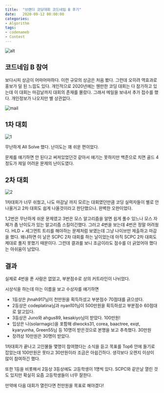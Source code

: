 ```yaml
---
title:  "브랜디 코딩대회 코드네임 B 후기"
date:   2020-09-12 00:00:00
categories:
- Algorithm
tags:
- codenameb
- Contest
---
```


![alt](https://statics.goorm.io/brandi/20200824-brandi-codenameb.jpg)

## 코드네임 B 참여

보다시피 상금이 어마어마하다. 이런 규모의 상금은 처음 봤다. 그런데 오히려 역효과로 홍보가 덜 된 느낌도 있다. 개인적으로 2020년에는 웬만한 코딩 대회는 다 참가하고 있는데 이 대회는 마감날까지 대회의 존재를 몰랐다. 그래서 메일을 보내서 추가 접수를 했다. 개인정보가 나오지만 별 상관없다.

![mail](https://i.imgur.com/fjgQLgk.png)

## 1차 대회

![1](https://i.imgur.com/OgWDfoN.png)

무난하게 All Solve 했다. 난이도는 꽤 쉬운 편이었다.

문제를 얘기하면 안 된다고 써져있었던것 같아서 얘기는 못하지만 백준으로 치면 골드 4정도가 제일 어려운 문제의 난이도였다.

## 2차 대회

![2](https://i.imgur.com/gysl6g5.png)

1차대회가 너무 쉬웠고, 나도 마감날 까지 모르는 대회였던만큼 코딩 실력자들이 별로 안나올거고 2차 대회도 쉽게 나올것이라고 판단했으나. 완벽한 오판이었다.

1,2번은 무난하게 쉬운 문제였고 3번은 모스 알고리즘을 알면 쉽게 풀수 있느나 모스 자체가 좀 난이도가 있는 알고리즘 스킬이긴했다. 그러고 4번을 보는데 4번은 정말 어려웠다. HLD + 세그먼트 트리를 해야하는 문제처럼 보였는데 그냥 나이브만 제출하고 마감을 했다. 왜냐하면 이 날은 SCPC 2차 대회를 하는 날이었는데 아직 SCPC 2차 대회도 제대로 풀지 못했기 때문이다. 그런데 결과를 보니 조금이라도 점수를 더 긁었어야 했다는 아쉬움이 남았다.

## 결과

실제로 4번을 푼 사람은 없었고, 부분점수로 상의 커트라인이 나뉘었다.

시상식을 하는데 아는 이름을 보고 수상자를 얘기하면

- 1등상은 jhnah917님이 천만원을 획득하셨고 부분점수 70점대를 긁으셨다.
- 2등상은 codeplatina님과 nyan101님이 500만원을 획득하셨고 부분점수 60점대로 알고있다.
- 3등상은 Juno와 ahgus89, kesakiyo님이 받았다. 100만원!
- 입상은 나(solarmagic)을 포함해 dlwocks31, corea, baactree, exqt, kyaryunha, Green55님 등 10명이 받은것으로 본명을 보고 추측했다. 30만원
- 장려상 10만원은 30명이 받았다.

1차대회가 끝나고 고인물들 몇명이 참여했다는 소식을 듣고 목표를 Top6 안에 들기로 잡았는데 100만원은 못타고 30만원이라 조금은 아쉽긴하다. 생각보다 오렌지 이상이 많이 참여하긴 했다.

또한 1등을 비롯해서 2등상 3등상에도 고등학생이 1명씩 있다. SCPC와 같은날 열린 것도 있지만 확실히 요즘 고등학생들이 너무 잘한다.

만약에 다음 대회가 열린다면 천만원을 목표로 해야겠다!

